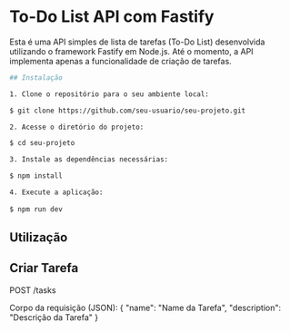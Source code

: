 # To-Do List API com Fastify

Esta é uma API simples de lista de tarefas (To-Do List) desenvolvida utilizando o framework Fastify em Node.js. Até o momento, a API implementa apenas a funcionalidade de criação de tarefas.

```bash
## Instalação

1. Clone o repositório para o seu ambiente local:

$ git clone https://github.com/seu-usuario/seu-projeto.git

2. Acesse o diretório do projeto:

$ cd seu-projeto

3. Instale as dependências necessárias:

$ npm install

4. Execute a aplicação:
   
$ npm run dev
```

## Utilização

## Criar Tarefa

POST /tasks

Corpo da requisição (JSON):
{
  "name": "Name da Tarefa",
  "description": "Descrição da Tarefa"
}






